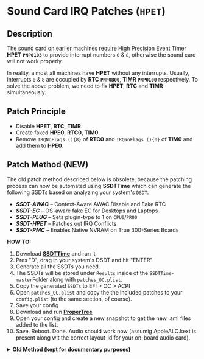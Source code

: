 # Sound Card IRQ Patches (`HPET`) 

## Description

The sound card on earlier machines require High Precision Event Timer **HPET** **`PNP0103`** to provide interrupt numbers `0` & `8`, otherwise the sound card will not work properly. 

In reality, almost all machines have **HPET** without any interrupts. Usually, interrupts `0` & `8` are occupied by **RTC** **`PNP0B00`**, **TIMR** **`PNP0100`** respectively. To solve the above problem, we need to fix **HPET**, **RTC** and **TIMR** simultaneously.

## Patch Principle

- Disable **HPET**, **RTC**, **TIMR**.
- Create faked **HPE0**, **RTC0**, **TIM0**.
- Remove `IRQNoFlags (){8}` of **RTC0** and `IRQNoFlags (){0}` of **TIM0** and add them to **HPE0**.

## Patch Method (NEW)

The old patch method described below is obsolete, because the patching process can now be automated using **SSDTTime** which can generate the following SSDTs based on analyzing your system's `DSDT`:

* ***SSDT-AWAC*** – Context-Aware AWAC Disable and Fake RTC
* ***SSDT-EC*** – OS-aware fake EC for Desktops and Laptops
* ***SSDT-PLUG*** – Sets plugin-type to 1 on `CPU0`/`PR00`
* ***SSDT-HPET*** – Patches out IRQ Conflicts
* ***SSDT-PMC*** – Enables Native NVRAM on True 300-Series Boards

**HOW TO:**

1. Download [**SSDTTime**](https://github.com/corpnewt/SSDTTime) and run it
2. Pres "D", drag in your system's DSDT and hit "ENTER"
3. Generate all the SSDTs you need.
4. The SSDTs will be stored under `Results` inside of the `SSDTTime-master`Folder along with `patches_OC.plist`.
5. Copy the generated `SSDTs` to EFI > OC > ACPI
6. Open `patches_OC.plist` and copy the the included patches to your `config.plist` (to the same section, of course).
7. Save your config
8. Download and run [**ProperTree**](https://github.com/corpnewt/ProperTree)
9. Open your config and create a new snapshot to get the new .aml files added to the list.
10. Save. Reboot. Done. Audio should work now (assumig AppleALC.kext is present along wit the correct layout-id for your on-board audio card). 

<details>
<summary><strong>Old Method (kept for documentary purposes)</strong></summary>

## Old Method

- Disable **HPET**, **RTC**, **TIMR**:
  - **HPET**
  
    Normally `_STA` exists for HPET, so disabling HPET requires the use of the Preset Variable Method. For example
  
    ```Swift
    External (HPAE, IntObj) /* or External (HPTE, IntObj) */
    Scope (\)
    {
        If (_OSI ("Darwin"))
        {
            HPAE =0 /* or HPTE =0 */
        }
    }
    ```
  
    Note: The `HPAE` variable within `_STA` may vary from machine to machine.
  
  - **RTC**  
  
    Earlier machines have RTCs without `_STA`, disable RTCs by pressing the `Method (_STA,` method. e.g.
  
    ```Swift
    Method (_STA, 0, NotSerialized)
    {
        If (_OSI ("Darwin"))
        {
            Return (0)
        }
        Else
        {
            Return (0x0F)
        }
    }
    ```
  
  - **TIMR**
  
    Same as **RTC**
  
- Patch file:***SSDT-HPET_RTC_TIMR-fix***

  See **Patch Principle** above for reference examples.
  
  **Topcharge**
  
Although mostly earlier platforms commonly have `IRQ` problems that cause the on-board sound card not to work (especially Ivy Bridge Mobile CPUs), new platforms sometimes can cause problems.

machines also still exist This problem is due to the fact that HPET is already an obsolete device from Intel 6 generation platform and is only reserved as compatible with earlier versions of the system, if you use 6 generation platform or above and the system version Windows 8.1 + HPET (High Precision Event Timer) in Device Manager is already in the unloaded driver state
  macOS 10.12 + version, if the problem occurs in the 6th generation + hardware platform can be directly blocked HPET to solve the problem specific method to consult the original DSDT HPET `_STA` method of specific settings.
    
## Caution

- This patch cannot be used in conjunction with the following patches.

  - ***SSDT-RTC_Y-AWAC_N*** of Binary Renaming and Preset Variables
  - OC Official ***SSDT-AWAC***
  - Counterfeit Devices" or OC's official ***SSDT-RTC0***
  - ***SSDT-RTC0-NoFlags*** of `CMOS Reset Patch
  
- The `LPCB` name, **Tri-Part** name, and `IPIC` name should be the same as the original `ACPI` part name.
- If the three-in-one patch does not resolve, try ***SSDT-IPIC*** with the three-in-one patch in place. Disable the ***IPIC*** device as described above for ***HPET***, ***RTC*** and ***TIMR***, then impersonate an ***IPI0*** device with the ***IPIC*** or ***PIC*** device contents in the original `DSDT`, and finally Remove `IRQNoFlags{2}`, refer to the example.
